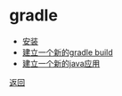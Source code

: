 # gradle

* [安装](./install.md)
* [建立一个新的gradle build](./new_gradle_build.md)
* [建立一个新的java应用](./new_java_app.md)


[返回](/readme.md)